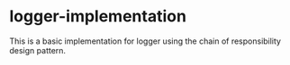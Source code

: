 # logger-implementation
This is a basic implementation for logger using the chain of responsibility design
pattern.
